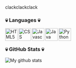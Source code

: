 clackclackclack

### 💀 Languages 💀

<img align="left" alt="HTML5" width="40px" src="https://img.icons8.com/color/96/000000/html-5--v1.png" />
<img align="left" alt="CSS" width="40px" src="https://img.icons8.com/color/96/000000/css3.png" />
<img align="left" alt="Javascript" width="40px" src="https://img.icons8.com/color/96/000000/javascript.png" />

<img align="left" alt="Java" width="40px" src="https://img.icons8.com/color/96/000000/java-coffee-cup-logo.png" />
<img align="left" alt="Python" width="40px" src="https://img.icons8.com/color/96/000000/python.png" />

<br/><br/>

### 💀 GitHub Stats 💀
![My github stats](https://github-readme-stats.vercel.app/api?username=vella-mt&count_private=true&show_icons=true&theme=graywhite)
